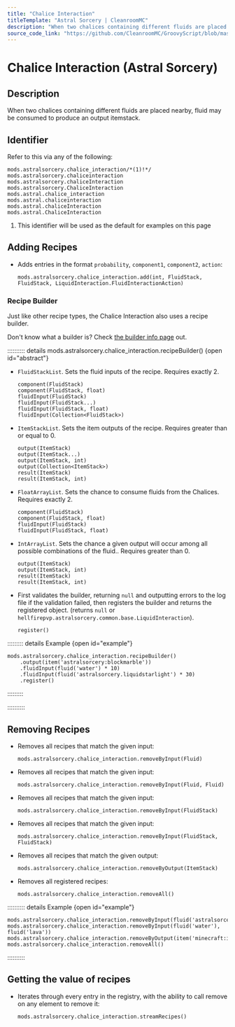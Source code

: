 ```yaml
---
title: "Chalice Interaction"
titleTemplate: "Astral Sorcery | CleanroomMC"
description: "When two chalices containing different fluids are placed nearby, fluid may be consumed to produce an output itemstack."
source_code_link: "https://github.com/CleanroomMC/GroovyScript/blob/master/src/main/java/com/cleanroommc/groovyscript/compat/mods/astralsorcery/ChaliceInteraction.java"
---
```


# Chalice Interaction (Astral Sorcery)

## Description

When two chalices containing different fluids are placed nearby, fluid may be consumed to produce an output itemstack.

## Identifier

Refer to this via any of the following:

```groovy:no-line-numbers {1}
mods.astralsorcery.chalice_interaction/*(1)!*/
mods.astralsorcery.chaliceinteraction
mods.astralsorcery.chaliceInteraction
mods.astralsorcery.ChaliceInteraction
mods.astral.chalice_interaction
mods.astral.chaliceinteraction
mods.astral.chaliceInteraction
mods.astral.ChaliceInteraction
```

1. This identifier will be used as the default for examples on this page

## Adding Recipes

- Adds entries in the format `probability`, `component1`, `component2`, `action`:

    ```groovy:no-line-numbers
    mods.astralsorcery.chalice_interaction.add(int, FluidStack, FluidStack, LiquidInteraction.FluidInteractionAction)
    ```


### Recipe Builder

Just like other recipe types, the Chalice Interaction also uses a recipe builder.

Don't know what a builder is? Check [the builder info page](../../../groovy/builder.md) out.

:::::::::: details mods.astralsorcery.chalice_interaction.recipeBuilder() {open id="abstract"}
- `FluidStackList`. Sets the fluid inputs of the recipe. Requires exactly 2.

    ```groovy:no-line-numbers
    component(FluidStack)
    component(FluidStack, float)
    fluidInput(FluidStack)
    fluidInput(FluidStack...)
    fluidInput(FluidStack, float)
    fluidInput(Collection<FluidStack>)
    ```

- `ItemStackList`. Sets the item outputs of the recipe. Requires greater than or equal to 0.

    ```groovy:no-line-numbers
    output(ItemStack)
    output(ItemStack...)
    output(ItemStack, int)
    output(Collection<ItemStack>)
    result(ItemStack)
    result(ItemStack, int)
    ```

- `FloatArrayList`. Sets the chance to consume fluids from the Chalices. Requires exactly 2.

    ```groovy:no-line-numbers
    component(FluidStack)
    component(FluidStack, float)
    fluidInput(FluidStack)
    fluidInput(FluidStack, float)
    ```

- `IntArrayList`. Sets the chance a given output will occur among all possible combinations of the fluid.. Requires greater than 0.

    ```groovy:no-line-numbers
    output(ItemStack)
    output(ItemStack, int)
    result(ItemStack)
    result(ItemStack, int)
    ```

- First validates the builder, returning `null` and outputting errors to the log file if the validation failed, then registers the builder and returns the registered object. (returns `null` or `hellfirepvp.astralsorcery.common.base.LiquidInteraction`).

    ```groovy:no-line-numbers
    register()
    ```

::::::::: details Example {open id="example"}
```groovy:no-line-numbers
mods.astralsorcery.chalice_interaction.recipeBuilder()
    .output(item('astralsorcery:blockmarble'))
    .fluidInput(fluid('water') * 10)
    .fluidInput(fluid('astralsorcery.liquidstarlight') * 30)
    .register()
```

:::::::::

::::::::::

## Removing Recipes

- Removes all recipes that match the given input:

    ```groovy:no-line-numbers
    mods.astralsorcery.chalice_interaction.removeByInput(Fluid)
    ```

- Removes all recipes that match the given input:

    ```groovy:no-line-numbers
    mods.astralsorcery.chalice_interaction.removeByInput(Fluid, Fluid)
    ```

- Removes all recipes that match the given input:

    ```groovy:no-line-numbers
    mods.astralsorcery.chalice_interaction.removeByInput(FluidStack)
    ```

- Removes all recipes that match the given input:

    ```groovy:no-line-numbers
    mods.astralsorcery.chalice_interaction.removeByInput(FluidStack, FluidStack)
    ```

- Removes all recipes that match the given output:

    ```groovy:no-line-numbers
    mods.astralsorcery.chalice_interaction.removeByOutput(ItemStack)
    ```

- Removes all registered recipes:

    ```groovy:no-line-numbers
    mods.astralsorcery.chalice_interaction.removeAll()
    ```

:::::::::: details Example {open id="example"}
```groovy:no-line-numbers
mods.astralsorcery.chalice_interaction.removeByInput(fluid('astralsorcery.liquidstarlight'))
mods.astralsorcery.chalice_interaction.removeByInput(fluid('water'), fluid('lava'))
mods.astralsorcery.chalice_interaction.removeByOutput(item('minecraft:ice'))
mods.astralsorcery.chalice_interaction.removeAll()
```

::::::::::

## Getting the value of recipes

- Iterates through every entry in the registry, with the ability to call remove on any element to remove it:

    ```groovy:no-line-numbers
    mods.astralsorcery.chalice_interaction.streamRecipes()
    ```
